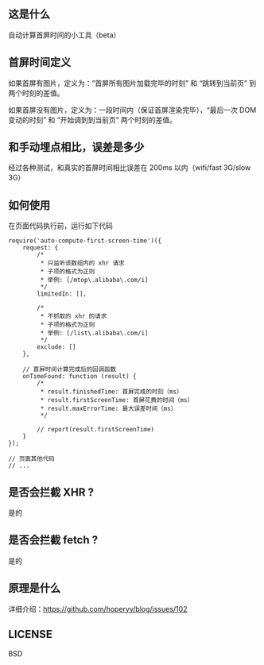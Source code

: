 ## 这是什么

自动计算首屏时间的小工具（beta）

## 首屏时间定义

如果首屏有图片，定义为：“首屏所有图片加载完毕的时刻” 和 “跳转到当前页” 到  两个时刻的差值。

如果首屏没有图片，定义为：一段时间内（保证首屏渲染完毕），“最后一次 DOM 变动的时刻” 和 “开始调到到当前页” 两个时刻的差值。

## 和手动埋点相比，误差是多少

经过各种测试，和真实的首屏时间相比误差在 200ms 以内（wifi/fast 3G/slow 3G）

## 如何使用

在页面代码执行前，运行如下代码

```
require('auto-compute-first-screen-time')({
    request: {
        /*
         * 只监听该数组内的 xhr 请求
         * 子项的格式为正则
         * 举例: [/mtop\.alibaba\.com/i]
         */
        limitedIn: [],

        /*
         * 不抓取的 xhr 的请求
         * 子项的格式为正则
         * 举例: [/list\.alibaba\.com/i]
         */
        exclude: []
    },

    // 首屏时间计算完成后的回调函数
    onTimeFound: function (result) {
        /*
         * result.finishedTime: 首屏完成的时刻（ms）
         * result.firstScreenTime: 首屏花费的时间（ms）
         * result.maxErrorTime: 最大误差时间（ms）
         */

        // report(result.firstScreenTime)
    }
});

// 页面其他代码
// ...
```

## 是否会拦截 XHR ?

是的

## 是否会拦截 fetch ?

是的

## 原理是什么

详细介绍：https://github.com/hoperyy/blog/issues/102

## LICENSE

BSD